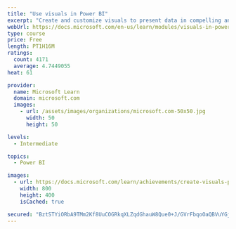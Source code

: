 ```yaml
---
title: "Use visuals in Power BI"
excerpt: "Create and customize visuals to present data in compelling and insightful ways."
webUrl: https://docs.microsoft.com/en-us/learn/modules/visuals-in-power-bi/
type: course
price: Free
length: PT1H16M
ratings:
  count: 4171
  average: 4.7449055
heat: 61

provider:
  name: Microsoft Learn
  domain: microsoft.com
  images:
    - url: /assets/images/organizations/microsoft.com-50x50.jpg
      width: 50
      height: 50

levels:
  - Intermediate

topics:
  - Power BI

images:
  - url: https://docs.microsoft.com/learn/achievements/create-visuals-power-bi-desktop-social.png
    width: 800
    height: 400
    isCached: true

secured: "BztSTYiORbA9TMm2Kf8UuCOGRkqXLZqdGhauW8Que0+J/GVrFbqoOaQBVuYGjPw3XnUdxJO0jmPj+Dt0CcLOibkWoQu4RRC97+KN+WB4idQEHixwZylD8NRHgCd3cBIWvfmriqUWshzBEn3LGpsUXMIPTy3KXQrOohEnzZYRCDYf75zpUX1uIyxxsWZZLB1S+4uD8yMn3dKy6u/PqkEzls2DvmGOp77E97jLRNfVov/cdVxJ+sjDFMEVyFhXZV6aDtQODq9dDLy8gg4Q06M+qduPyj4cRl8/kRcWPcHf6iLLfn9vHaGRPbkh3XibmpTI0Znoh50R13bWkP/SmRyTOd0hhdm4+xkgQFOKX6DJ0vR98zJCvzvExiBjZ+jZpI925tC7kPlbZLavSgu/52iBOaVry6vk4ZL6HsKY1wzbPtg=;I2HmtMFZaSaH5w9lz9pTIQ=="
---
```


